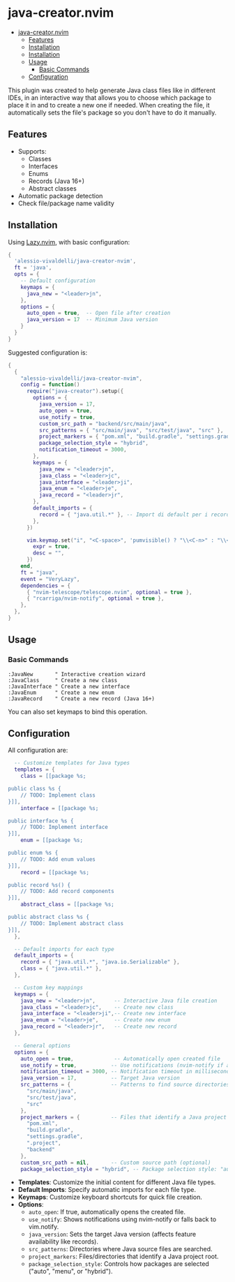 # java-creator.nvim

<!--toc:start-->
- [java-creator.nvim](#java-creatornvim)
  - [Features](#features)
  - [Installation](#installation)
  - [Installation](#installation)
  - [Usage](#usage)
    - [Basic Commands](#basic-commands)
  - [Configuration](#configuration)
<!--toc:end-->

This plugin was created to help generate Java class files like in different IDEs, in an interactive way that allows you to choose which package to place it in and to create a new one if needed. When creating the file, it automatically sets the file's package so you don't have to do it manually.

## Features

- Supports:
  - Classes
  - Interfaces
  - Enums
  - Records (Java 16+)
  - Abstract classes
- Automatic package detection
- Check file/package name validity

## Installation

Using [Lazy.nvim](https://github.com/folke/lazy.nvim), with basic configuration:

```lua
{
  'alessio-vivaldelli/java-creator-nvim',
  ft = 'java',
  opts = {
    -- Default configuration
    keymaps = {
      java_new = "<leader>jn",
    },
    options = {
      auto_open = true,  -- Open file after creation
      java_version = 17  -- Minimum Java version
    }
  }
}
```

Suggested configuration is:

```lua
{
  {
    "alessio-vivaldelli/java-creator-nvim",
    config = function()
      require("java-creator").setup({
        options = {
          java_version = 17,
          auto_open = true,
          use_notify = true,
          custom_src_path = "backend/src/main/java",
          src_patterns = { "src/main/java", "src/test/java", "src" },
          project_markers = { "pom.xml", "build.gradle", "settings.gradle", ".project", "backend" },
          package_selection_style = "hybrid",
          notification_timeout = 3000,
        },
        keymaps = {
          java_new = "<leader>jn",
          java_class = "<leader>jc",
          java_interface = "<leader>ji",
          java_enum = "<leader>je",
          java_record = "<leader>jr",
        },
        default_imports = {
          record = { "java.util.*" }, -- Import di default per i record
        },
      })

      vim.keymap.set("i", "<C-space>", 'pumvisible() ? "\\<C-n>" : "\\<C-x>\\<C-u>"', {
        expr = true,
        desc = "",
      })
    end,
    ft = "java",
    event = "VeryLazy",
    dependencies = {
      { "nvim-telescope/telescope.nvim", optional = true },
      { "rcarriga/nvim-notify", optional = true },
    },
  },
}
```

## Usage

### Basic Commands

```vim
:JavaNew       " Interactive creation wizard
:JavaClass     " Create a new class
:JavaInterface " Create a new interface  
:JavaEnum      " Create a new enum
:JavaRecord    " Create a new record (Java 16+)
```

You can also set keymaps to bind this operation.

## Configuration

All configuration are:

```lua
  -- Customize templates for Java types
  templates = {
    class = [[package %s;

public class %s {
    // TODO: Implement class
}]],
    interface = [[package %s;

public interface %s {
    // TODO: Implement interface
}]],
    enum = [[package %s;

public enum %s {
    // TODO: Add enum values
}]],
    record = [[package %s;

public record %s() {
    // TODO: Add record components
}]],
    abstract_class = [[package %s;

public abstract class %s {
    // TODO: Implement abstract class
}]],
  },

  -- Default imports for each type
  default_imports = {
    record = { "java.util.*", "java.io.Serializable" },
    class = { "java.util.*" },
  },

  -- Custom key mappings
  keymaps = {
    java_new = "<leader>jn",      -- Interactive Java file creation
    java_class = "<leader>jc",    -- Create new class
    java_interface = "<leader>ji",-- Create new interface
    java_enum = "<leader>je",     -- Create new enum
    java_record = "<leader>jr",   -- Create new record
  },

  -- General options
  options = {
    auto_open = true,             -- Automatically open created file
    use_notify = true,           -- Use notifications (nvim-notify if available)
    notification_timeout = 3000, -- Notification timeout in milliseconds
    java_version = 17,           -- Target Java version
    src_patterns = {             -- Patterns to find source directories
      "src/main/java", 
      "src/test/java", 
      "src"
    },
    project_markers = {          -- Files that identify a Java project
      "pom.xml", 
      "build.gradle", 
      "settings.gradle", 
      ".project", 
      "backend"
    },
    custom_src_path = nil,       -- Custom source path (optional)
    package_selection_style = "hybrid", -- Package selection style: "auto", "menu", or "hybrid"
```

- **Templates**: Customize the initial content for different Java file types.
- **Default Imports**: Specify automatic imports for each file type.
- **Keymaps**: Customize keyboard shortcuts for quick file creation.
- **Options**:
  - `auto_open`: If true, automatically opens the created file.
  - `use_notify`: Shows notifications using nvim-notify or falls back to vim.notify.
  - `java_version`: Sets the target Java version (affects feature availability like records).
  - `src_patterns`: Directories where Java source files are searched.
  - `project_markers`: Files/directories that identify a Java project root.
  - `package_selection_style`: Controls how packages are selected ("auto", "menu", or "hybrid").
